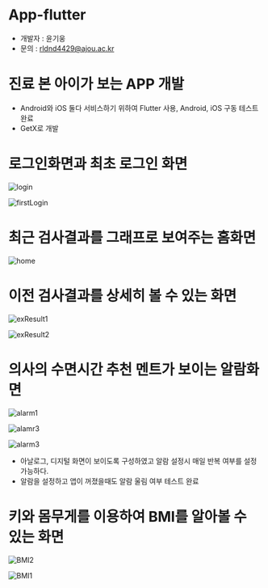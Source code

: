 # App-flutter
* 개발자 : 윤기웅 
* 문의 : rldnd4429@ajou.ac.kr
# 진료 본 아이가 보는 APP 개발

* Android와 iOS 둘다 서비스하기 위하여 Flutter 사용, Android, iOS 구동 테스트 완료
* GetX로 개발

# 로그인화면과 최초 로그인 화면
![login](https://user-images.githubusercontent.com/90519259/172031245-7361e1ec-b056-49a9-a4b6-053b4722d710.png)

![firstLogin](https://user-images.githubusercontent.com/90519259/172031253-ab7cc5e7-0b1b-4182-9cf8-1b7ac97ddc0b.png)

# 최근 검사결과를 그래프로 보여주는 홈화면
![home](https://user-images.githubusercontent.com/90519259/172031265-303f27ac-e807-4117-adf4-f291c3966a12.png)

# 이전 검사결과를 상세히 볼 수 있는 화면
![exResult1](https://user-images.githubusercontent.com/90519259/172031278-9e6da973-153d-4f15-b20e-85375c888bf7.png)

![exResult2](https://user-images.githubusercontent.com/90519259/172031287-cfc1eaa2-25af-4d69-a929-62c42be90f62.png)

# 의사의 수면시간 추천 멘트가 보이는 알람화면
![alarm1](https://user-images.githubusercontent.com/90519259/172031332-3fae8888-d6cb-48d9-bbb3-ad95d22d7e9a.png)

![alamr3](https://user-images.githubusercontent.com/90519259/172031345-12091da2-bd7d-44df-b72c-a6885254d2d2.png)

![alarm3](https://user-images.githubusercontent.com/90519259/172031362-21f95511-b483-4185-9620-7a2a8676e1fe.jpeg)

* 아날로그, 디지털 화면이 보이도록 구성하였고 알람 설정시 매일 반복 여부를 설정 가능하다.
* 알람을 설정하고 앱이 꺼졌을때도 알람 울림 여부 테스트 완료

# 키와 몸무게를 이용하여 BMI를 알아볼 수 있는 화면
![BMI2](https://user-images.githubusercontent.com/90519259/172031399-5ec254af-f49b-4ab0-a45b-6fdc3f2589fa.png)

![BMI1](https://user-images.githubusercontent.com/90519259/172031403-452619b4-ed6c-4e6d-87ee-a0ca55e5ca45.png)
